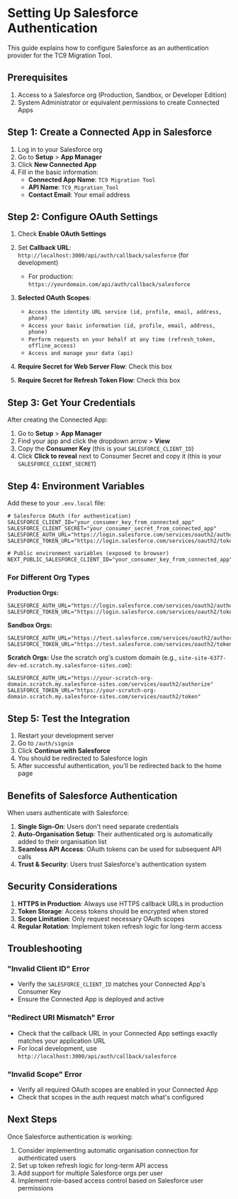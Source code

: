 # Setting Up Salesforce Authentication

This guide explains how to configure Salesforce as an authentication provider
for the TC9 Migration Tool.

## Prerequisites

1. Access to a Salesforce org (Production, Sandbox, or Developer Edition)
2. System Administrator or equivalent permissions to create Connected Apps

## Step 1: Create a Connected App in Salesforce

1. Log in to your Salesforce org
2. Go to **Setup** > **App Manager**
3. Click **New Connected App**
4. Fill in the basic information:
   - **Connected App Name**: `TC9 Migration Tool`
   - **API Name**: `TC9_Migration_Tool`
   - **Contact Email**: Your email address

## Step 2: Configure OAuth Settings

1. Check **Enable OAuth Settings**
2. Set **Callback URL**: `http://localhost:3000/api/auth/callback/salesforce`
   (for development)
   - For production: `https://yourdomain.com/api/auth/callback/salesforce`
3. **Selected OAuth Scopes**:
   - `Access the identity URL service (id, profile, email, address, phone)`
   - `Access your basic information (id, profile, email, address, phone)`
   - `Perform requests on your behalf at any time (refresh_token, offline_access)`
   - `Access and manage your data (api)`

4. **Require Secret for Web Server Flow**: Check this box
5. **Require Secret for Refresh Token Flow**: Check this box

## Step 3: Get Your Credentials

After creating the Connected App:

1. Go to **Setup** > **App Manager**
2. Find your app and click the dropdown arrow > **View**
3. Copy the **Consumer Key** (this is your `SALESFORCE_CLIENT_ID`)
4. Click **Click to reveal** next to Consumer Secret and copy it (this is your
   `SALESFORCE_CLIENT_SECRET`)

## Step 4: Environment Variables

Add these to your `.env.local` file:

```env
# Salesforce OAuth (for authentication)
SALESFORCE_CLIENT_ID="your_consumer_key_from_connected_app"
SALESFORCE_CLIENT_SECRET="your_consumer_secret_from_connected_app"
SALESFORCE_AUTH_URL="https://login.salesforce.com/services/oauth2/authorize"
SALESFORCE_TOKEN_URL="https://login.salesforce.com/services/oauth2/token"

# Public environment variables (exposed to browser)
NEXT_PUBLIC_SALESFORCE_CLIENT_ID="your_consumer_key_from_connected_app"
```

### For Different Org Types

**Production Orgs:**

```env
SALESFORCE_AUTH_URL="https://login.salesforce.com/services/oauth2/authorize"
SALESFORCE_TOKEN_URL="https://login.salesforce.com/services/oauth2/token"
```

**Sandbox Orgs:**

```env
SALESFORCE_AUTH_URL="https://test.salesforce.com/services/oauth2/authorize"
SALESFORCE_TOKEN_URL="https://test.salesforce.com/services/oauth2/token"
```

**Scratch Orgs:** Use the scratch org's custom domain (e.g.,
`site-site-6377-dev-ed.scratch.my.salesforce-sites.com`):

```env
SALESFORCE_AUTH_URL="https://your-scratch-org-domain.scratch.my.salesforce-sites.com/services/oauth2/authorize"
SALESFORCE_TOKEN_URL="https://your-scratch-org-domain.scratch.my.salesforce-sites.com/services/oauth2/token"
```

## Step 5: Test the Integration

1. Restart your development server
2. Go to `/auth/signin`
3. Click **Continue with Salesforce**
4. You should be redirected to Salesforce login
5. After successful authentication, you'll be redirected back to the home page

## Benefits of Salesforce Authentication

When users authenticate with Salesforce:

1. **Single Sign-On**: Users don't need separate credentials
2. **Auto-Organisation Setup**: Their authenticated org is automatically added
   to their organisation list
3. **Seamless API Access**: OAuth tokens can be used for subsequent API calls
4. **Trust & Security**: Users trust Salesforce's authentication system

## Security Considerations

1. **HTTPS in Production**: Always use HTTPS callback URLs in production
2. **Token Storage**: Access tokens should be encrypted when stored
3. **Scope Limitation**: Only request necessary OAuth scopes
4. **Regular Rotation**: Implement token refresh logic for long-term access

## Troubleshooting

### "Invalid Client ID" Error

- Verify the `SALESFORCE_CLIENT_ID` matches your Connected App's Consumer Key
- Ensure the Connected App is deployed and active

### "Redirect URI Mismatch" Error

- Check that the callback URL in your Connected App settings exactly matches
  your application URL
- For local development, use
  `http://localhost:3000/api/auth/callback/salesforce`

### "Invalid Scope" Error

- Verify all required OAuth scopes are enabled in your Connected App
- Check that scopes in the auth request match what's configured

## Next Steps

Once Salesforce authentication is working:

1. Consider implementing automatic organisation connection for authenticated
   users
2. Set up token refresh logic for long-term API access
3. Add support for multiple Salesforce orgs per user
4. Implement role-based access control based on Salesforce user permissions
